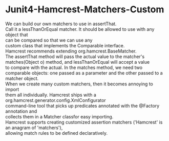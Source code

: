 # Junit4-Hamcrest-Matchers-Custom
 We can build our own matchers to use in assertThat. <br/>
 Call it a lessThanOrEqual matcher. It should be allowed to use with any object that <br/>
can be compared so that we can use any <br/>
custom class that implements the Comparable interface. <br/>
Hamcrest recommends extending org.hamcrest.BaseMatcher. <br/> 
The assertThat method will pass the actual value to the matcher's  <br/>
matches(Object o) method, and lessThanOrEqual will accept a value  <br/>
to compare with the actual. In the matches method, we need two  <br/>
comparable objects: one passed as a parameter and the other passed to a <br/>
matcher object.<br/>
When we create many custom matchers, then it becomes annoying to import <br/>
them all individually. Hamcrest ships with a org.hamcrest.generator.config.XmlConfigurator <br/>
command-line tool that picks up predicates annotated with the @Factory annotation and  <br/>
collects them in a Matcher classfor easy importing. <br/>
Hamcrest supports creating customized assertion matchers ('Hamcrest' is an anagram of 'matchers'),  <br/>
allowing match rules to be defined declaratively. <br/>
